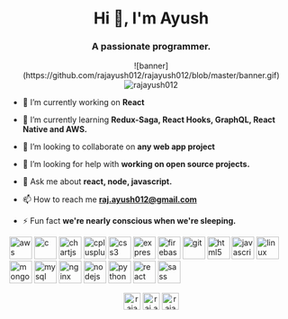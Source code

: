 <h1 align="center">Hi 👋, I'm Ayush</h1>
<h3 align="center">A passionate programmer.</h3>

<p align="center">![banner](https://github.com/rajayush012/rajayush012/blob/master/banner.gif)
  <img align="center" src="https://github-readme-stats.vercel.app/api/top-langs/?username=rajayush012&layout=compact&hide=html" alt="rajayush012" /></p>

- 🔭 I’m currently working on **React**

- 🌱 I’m currently learning **Redux-Saga, React Hooks, GraphQL, React Native and AWS.**

- 👯 I’m looking to collaborate on **any web app project**

- 🤝 I’m looking for help with **working on open source projects.**

- 💬 Ask me about **react, node, javascript.**

- 📫 How to reach me **raj.ayush012@gmail.com**

- ⚡ Fun fact **we're nearly conscious when we're sleeping.**

<p align="left"><img src="https://devicons.github.io/devicon/devicon.git/icons/amazonwebservices/amazonwebservices-original-wordmark.svg" alt="aws" width="40" height="40"/> <img src="https://devicons.github.io/devicon/devicon.git/icons/c/c-original.svg" alt="c" width="40" height="40"/> <img src="https://www.chartjs.org/media/logo-title.svg" alt="chartjs" width="40" height="40"/> <img src="https://devicons.github.io/devicon/devicon.git/icons/cplusplus/cplusplus-original.svg" alt="cplusplus" width="40" height="40"/> <img src="https://devicons.github.io/devicon/devicon.git/icons/css3/css3-original-wordmark.svg" alt="css3" width="40" height="40"/> <img src="https://devicons.github.io/devicon/devicon.git/icons/express/express-original-wordmark.svg" alt="express" width="40" height="40"/> <img src="https://www.vectorlogo.zone/logos/firebase/firebase-icon.svg" alt="firebase" width="40" height="40"/> <img src="https://www.vectorlogo.zone/logos/git-scm/git-scm-icon.svg" alt="git" width="40" height="40"/> <img src="https://devicons.github.io/devicon/devicon.git/icons/html5/html5-original-wordmark.svg" alt="html5" width="40" height="40"/> <img src="https://devicons.github.io/devicon/devicon.git/icons/javascript/javascript-original.svg" alt="javascript" width="40" height="40"/> <img src="https://devicons.github.io/devicon/devicon.git/icons/linux/linux-original.svg" alt="linux" width="40" height="40"/> <img src="https://devicons.github.io/devicon/devicon.git/icons/mongodb/mongodb-original-wordmark.svg" alt="mongodb" width="40" height="40"/> <img src="https://devicons.github.io/devicon/devicon.git/icons/mysql/mysql-original-wordmark.svg" alt="mysql" width="40" height="40"/> <img src="https://devicons.github.io/devicon/devicon.git/icons/nginx/nginx-original.svg" alt="nginx" width="40" height="40"/> <img src="https://devicons.github.io/devicon/devicon.git/icons/nodejs/nodejs-original-wordmark.svg" alt="nodejs" width="40" height="40"/> <img src="https://devicons.github.io/devicon/devicon.git/icons/python/python-original.svg" alt="python" width="40" height="40"/> <img src="https://devicons.github.io/devicon/devicon.git/icons/react/react-original-wordmark.svg" alt="react" width="40" height="40"/> <img src="https://devicons.github.io/devicon/devicon.git/icons/sass/sass-original.svg" alt="sass" width="40" height="40"/></p>


<p align="center">
<a href="https://linkedin.com/in/rajayush012" target="blank"><img align="center" src="https://cdn.jsdelivr.net/npm/simple-icons@3.0.1/icons/linkedin.svg" alt="rajayush012" height="30" width="30" /></a>
<a href="https://instagram.com/raj.ayush012" target="blank"><img align="center" src="https://cdn.jsdelivr.net/npm/simple-icons@3.0.1/icons/instagram.svg" alt="raj.ayush012" height="30" width="30" /></a>
<a href="https://www.geeksforgeeks.com/rajayush012" target="blank"><img align="center" src="https://cdn.jsdelivr.net/npm/simple-icons@3.0.1/icons/geeksforgeeks.svg" alt="rajayush012" height="30" width="30" /></a>
</p>
